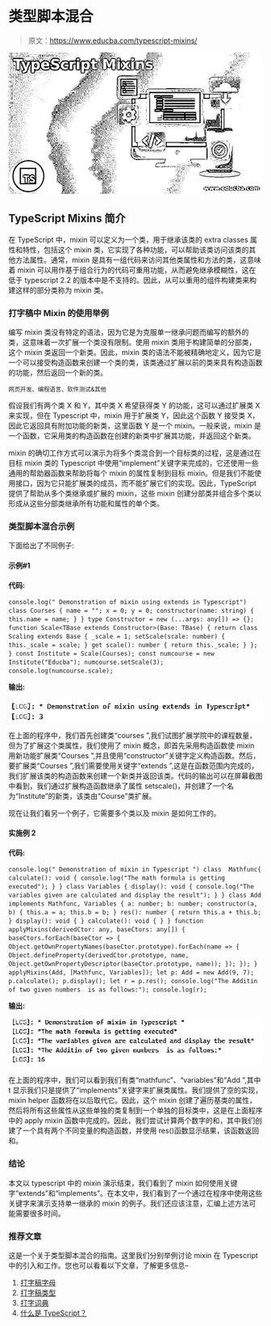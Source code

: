# 类型脚本混合

> 原文：<https://www.educba.com/typescript-mixins/>

![TypeScript Mixins](img/54ff96fb79b855748fb0a303fdaa0b56.png)



## TypeScript Mixins 简介

在 TypeScript 中，mixin 可以定义为一个类，用于继承该类的 extra classes 属性和特性，包括这个 mixin 类，它实现了各种功能，可以帮助该类访问该类的其他方法属性。通常，mixin 是具有一组代码来访问其他类属性和方法的类，这意味着 mixin 可以用作基于组合行为的代码可重用功能，从而避免继承模糊性，这在低于 typescript 2.2 的版本中是不支持的。因此，从可以重用的组件构建类来构建这样的部分类称为 mixin 类。

### 打字稿中 Mixin 的使用举例

编写 mixin 类没有特定的语法，因为它是为克服单一继承问题而编写的额外的类，这意味着一次扩展一个类没有限制。使用 mixin 类用于构建简单的分部类，这个 mixin 类返回一个新类。因此，mixin 类的语法不能被精确地定义，因为它是一个可以接受构造函数来创建一个类的类，该类通过扩展以前的类来具有构造函数的功能，然后返回一个新的类。

<small>网页开发、编程语言、软件测试&其他</small>

假设我们有两个类 X 和 Y，其中类 X 希望获得类 Y 的功能，这可以通过扩展类 X 来实现，但在 Typescript 中，mixin 用于扩展类 Y，因此这个函数 Y 接受类 X，因此它返回具有附加功能的新类，这里函数 Y 是一个 mixin。一般来说，mixin 是一个函数，它采用类的构造函数在创建的新类中扩展其功能，并返回这个新类。

mixin 的确切工作方式可以演示为将多个类混合到一个目标类的过程，这是通过在目标 mixin 类的 Typescript 中使用“implement”关键字来完成的，它还使用一些通用的帮助器函数来帮助将每个 mixin 的属性复制到目标 mixin。但是我们不能使用接口，因为它只能扩展类的成员，而不能扩展它们的实现。因此，TypeScript 提供了帮助从多个类继承或扩展的 mixin，这些 mixin 创建分部类并组合多个类以形成从这些分部类继承所有功能和属性的单个类。

### 类型脚本混合示例

下面给出了不同例子:

#### 示例#1

**代码:**

`console.log(" Demonstration of mixin using extends in Typescript")
class Courses {
name = "";
x = 0;
y = 0;
constructor(name: string) {
this.name = name;
}
}
type Constructor = new (...args: any[]) => {};
function Scale<TBase extends Constructor>(Base: TBase) {
return class Scaling extends Base {
_scale = 1;
setScale(scale: number) {
this._scale = scale;
}
get scale(): number {
return this._scale;
}
};
}
const Institute = Scale(Courses);
const numcourse = new Institute("Educba");
numcourse.setScale(3);
console.log(numcourse.scale);`

**输出:**

![TypeScript Mixins 1](img/ecd5d5cb4dc0c64d0caf6bf75e8bfdb9.png)



在上面的程序中，我们首先创建类“courses ”,我们试图扩展学院中的课程数量，但为了扩展这个类属性，我们使用了 mixin 概念，即首先采用构造函数使 mixin 用新功能扩展类“Courses ”,并且使用“constructor”关键字定义构造函数。然后，要扩展类“Courses ”,我们需要使用关键字“extends ”,这是在函数范围内完成的，我们扩展该类的构造函数来创建一个新类并返回该类。代码的输出可以在屏幕截图中看到，我们通过扩展构造函数继承了属性 setscale()，并创建了一个名为“Institute”的新类，该类由“Course”类扩展。

现在让我们看另一个例子，它需要多个类以及 mixin 是如何工作的。

#### 实施例 2

**代码:**

`console.log(" Demonstration of mixin in Typescript ")
class  Mathfunc{
calculate(): void {
console.log("The math formula is getting executed");
}
}
class Variables {
display(): void {
console.log("The variables given are calculated and display the result");
}
}
class Add implements Mathfunc, Variables {
a: number;
b: number;
constructor(a, b) {
this.a = a;
this.b = b;
}
res(): number {
return this.a + this.b;
}
display(): void {
}
calculate(): void {
}
}
function applyMixins(derivedCtor: any, baseCtors: any[]) {
baseCtors.forEach(baseCtor => {
Object.getOwnPropertyNames(baseCtor.prototype).forEach(name => {
Object.defineProperty(derivedCtor.prototype, name,
Object.getOwnPropertyDescriptor(baseCtor.prototype, name));
});
});
}
applyMixins(Add, [Mathfunc, Variables]);
let p: Add = new Add(9, 7);
p.calculate();
p.display();
let r = p.res();
console.log("The Additin of two given numbers  is as follows:");
console.log(r);`

**输出:**

![TypeScript Mixins 2](img/4bc9d02a65408e776efb86bf89a89a75.png)



在上面的程序中，我们可以看到我们有类“mathfunc”、“variables”和“Add ”,其中 t 显示我们只是提供了“implements”关键字来扩展类属性。我们提供了空的实现，mixin helper 函数将在以后取代它。因此，这个 mixin 创建了遍历基类的属性，然后将所有这些属性从这些单独的类复制到一个单独的目标类中，这是在上面程序中的 apply mixin 函数中完成的。因此，我们尝试计算两个数字的和，其中我们创建了一个具有两个不同变量的构造函数，并使用 res()函数显示结果，该函数返回和。

### 结论

本文以 typescript 中的 mixin 演示结束，我们看到了 mixin 如何使用关键字“extends”和“implements”。在本文中，我们看到了一个通过在程序中使用这些关键字来演示支持单一继承的 mixin 的例子。我们还应该注意，汇编上述方法可能需要很多时间。

### 推荐文章

这是一个关于类型脚本混合的指南。这里我们分别举例讨论 mixin 在 Typescript 中的引入和工作。您也可以看看以下文章，了解更多信息–

1.  [打字稿字母](https://www.educba.com/typescript-let/)
2.  [打字稿类型](https://www.educba.com/typescript-typeof/)
3.  [打字词典](https://www.educba.com/typescript-dictionary/)
4.  [什么是 TypeScript？](https://www.educba.com/what-is-typescript/)





